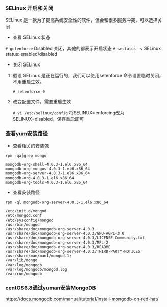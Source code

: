 ### SELinux 开启和关闭

SELinux 是一款为了提高系统安全性的软件，但会和很多服务冲突，可以选择关闭

* 查看 SELinux 状态

`# getenforce` Disabled 关闭，其他的都表示开启状态
`# sestatus -v` SELinux status: enabled/disabled

* 关闭 SELinux

1. 假设 SELinux 是正在运行的，我们可以使用setenforce 命令设置临时关闭，不用重启生效。

    `# setenforce 0`

2. 改变配置文件，需要重启生效

    `# vi /etc/selinux/config` 将SELINUX=enforcing改为SELINUX=disabled，保存重启即可

### 查看yum安装路径

* 查看相关的安装包

```
rpm -qa|grep mongo

mongodb-org-shell-4.0.3-1.el6.x86_64
mongodb-org-mongos-4.0.3-1.el6.x86_64
mongodb-org-server-4.0.3-1.el6.x86_64
mongodb-org-4.0.3-1.el6.x86_64
mongodb-org-tools-4.0.3-1.el6.x86_64
```

* 查看安装路径

```
rpm -ql mongodb-org-server-4.0.3-1.el6.x86_64

/etc/init.d/mongod
/etc/mongod.conf
/etc/sysconfig/mongod
/usr/bin/mongod
/usr/share/doc/mongodb-org-server-4.0.3
/usr/share/doc/mongodb-org-server-4.0.3/GNU-AGPL-3.0
/usr/share/doc/mongodb-org-server-4.0.3/LICENSE-Community.txt
/usr/share/doc/mongodb-org-server-4.0.3/MPL-2
/usr/share/doc/mongodb-org-server-4.0.3/README
/usr/share/doc/mongodb-org-server-4.0.3/THIRD-PARTY-NOTICES
/usr/share/man/man1/mongod.1;
/var/lib/mongo
/var/log/mongodb
/var/log/mongodb/mongod.log
/var/run/mongodb
```

### centOS6.8通过yuman安装MongoDB

https://docs.mongodb.com/manual/tutorial/install-mongodb-on-red-hat/